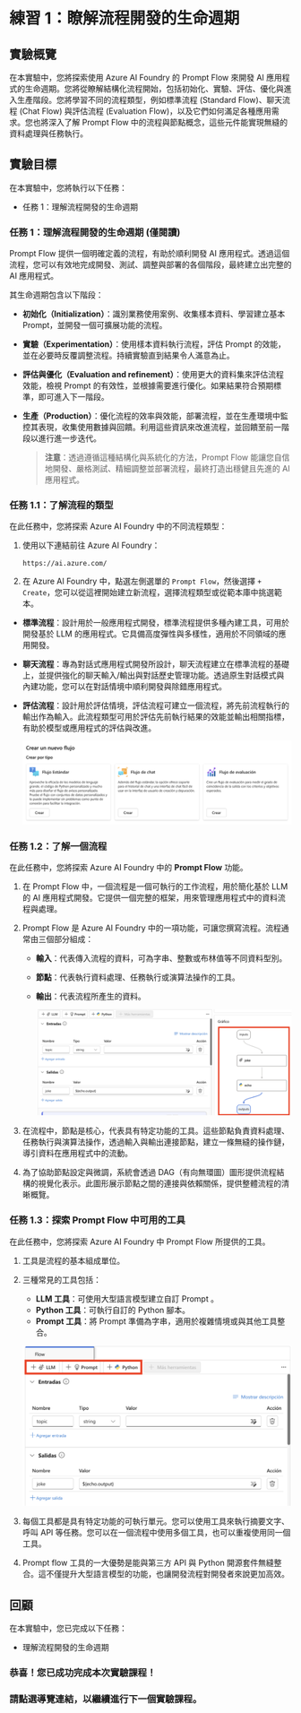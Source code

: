 # 練習 1：瞭解流程開發的生命週期

## 實驗概覽

在本實驗中，您將探索使用 Azure AI Foundry 的 Prompt Flow 來開發 AI 應用程式的生命週期。您將從瞭解結構化流程開始，包括初始化、實驗、評估、優化與進入生產階段。您將學習不同的流程類型，例如標準流程 (Standard Flow)、聊天流程 (Chat Flow) 與評估流程 (Evaluation Flow)，以及它們如何滿足各種應用需求。您也將深入了解 Prompt Flow 中的流程與節點概念，這些元件能實現無縫的資料處理與任務執行。

## 實驗目標

在本實驗中，您將執行以下任務：
- 任務 1：理解流程開發的生命週期
  
### 任務 1：理解流程開發的生命週期 (僅閱讀)

Prompt Flow 提供一個明確定義的流程，有助於順利開發 AI 應用程式。透過這個流程，您可以有效地完成開發、測試、調整與部署的各個階段，最終建立出完整的 AI 應用程式。

其生命週期包含以下階段：

- **初始化（Initialization）**：識別業務使用案例、收集樣本資料、學習建立基本 Prompt，並開發一個可擴展功能的流程。
- **實驗（Experimentation）**：使用樣本資料執行流程，評估 Prompt 的效能，並在必要時反覆調整流程。持續實驗直到結果令人滿意為止。
- **評估與優化（Evaluation and refinement）**：使用更大的資料集來評估流程效能，檢視 Prompt 的有效性，並根據需要進行優化。如果結果符合預期標準，即可進入下一階段。
- **生產（Production）**：優化流程的效率與效能，部署流程，並在生產環境中監控其表現，收集使用數據與回饋。利用這些資訊來改進流程，並回饋至前一階段以進行進一步迭代。

  >**注意**：透過遵循這種結構化與系統化的方法，Prompt Flow 能讓您自信地開發、嚴格測試、精細調整並部署流程，最終打造出穩健且先進的 AI 應用程式。

### 任務 1.1：了解流程的類型

在此任務中，您將探索 Azure AI Foundry 中的不同流程類型：
1. 使用以下連結前往 Azure AI Foundry：

    ```
    https://ai.azure.com/
    ```

2. 在 Azure AI Foundry 中，點選左側選單的 `Prompt Flow`，然後選擇 `+ Create`，您可以從這裡開始建立新流程，選擇流程類型或從範本庫中挑選範本。

- **標準流程**：設計用於一般應用程式開發，標準流程提供多種內建工具，可用於開發基於 LLM 的應用程式。它具備高度彈性與多樣性，適用於不同領域的應用開發。
- **聊天流程**：專為對話式應用程式開發所設計，聊天流程建立在標準流程的基礎上，並提供強化的聊天輸入/輸出與對話歷史管理功能。透過原生對話模式與內建功能，您可以在對話情境中順利開發與除錯應用程式。
- **評估流程**：設計用於評估情境，評估流程可建立一個流程，將先前流程執行的輸出作為輸入。此流程類型可用於評估先前執行結果的效能並輸出相關指標，有助於模型或應用程式的評估與改進。

  ![](./media/image-48.png)

### 任務 1.2：了解一個流程
在此任務中，您將探索 Azure AI Foundry 中的 **Prompt Flow** 功能。

1. 在 Prompt Flow 中，一個流程是一個可執行的工作流程，用於簡化基於 LLM 的 AI 應用程式開發。它提供一個完整的框架，用來管理應用程式中的資料流程與處理。

2. Prompt Flow 是 Azure AI Foundry 中的一項功能，可讓您撰寫流程。流程通常由三個部分組成：

    - **輸入**：代表傳入流程的資料，可為字串、整數或布林值等不同資料型別。
    - **節點**：代表執行資料處理、任務執行或演算法操作的工具。
    - **輸出**：代表流程所產生的資料。

      ![](./media/image-49.png)
      
3. 在流程中，節點是核心，代表具有特定功能的工具。這些節點負責資料處理、任務執行與演算法操作，透過輸入與輸出連接節點，建立一條無縫的操作鏈，導引資料在應用程式中的流動。

4. 為了協助節點設定與微調，系統會透過 DAG（有向無環圖）圖形提供流程結構的視覺化表示。此圖形展示節點之間的連接與依賴關係，提供整體流程的清晰概覽。

### 任務 1.3：探索 Prompt Flow 中可用的工具

在此任務中，您將探索 Azure AI Foundry 中 Prompt Flow 所提供的工具。

1. 工具是流程的基本組成單位。

2. 三種常見的工具包括：

    - **LLM 工具**：可使用大型語言模型建立自訂 Prompt 。
    - **Python 工具**：可執行自訂的 Python 腳本。
    - **Prompt 工具**：將 Prompt 準備為字串，適用於複雜情境或與其他工具整合。

    ![](./media/image-50.png)
   
3. 每個工具都是具有特定功能的可執行單元。您可以使用工具來執行摘要文字、呼叫 API 等任務。您可以在一個流程中使用多個工具，也可以重複使用同一個工具。

4. Prompt flow 工具的一大優勢是能與第三方 API 與 Python 開源套件無縫整合。這不僅提升大型語言模型的功能，也讓開發流程對開發者來說更加高效。
   
## 回顧

在本實驗中，您已完成以下任務：
- 理解流程開發的生命週期

### 恭喜！您已成功完成本次實驗課程！
### 請點選導覽連結，以繼續進行下一個實驗課程。
